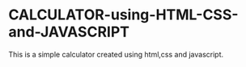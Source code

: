 # CALCULATOR-using-HTML-CSS-and-JAVASCRIPT
This is a simple calculator created using html,css and javascript.
